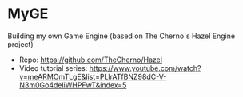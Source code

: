 # MyGE
Building my own Game Engine (based on The Cherno`s Hazel Engine project)
- Repo: https://github.com/TheCherno/Hazel
- Video tutorial series: https://www.youtube.com/watch?v=meARMOmTLgE&list=PLlrATfBNZ98dC-V-N3m0Go4deliWHPFwT&index=5
